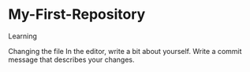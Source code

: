 # My-First-Repository
Learning

Changing the file
In the editor, write a bit about yourself.
Write a commit message that describes your changes.
